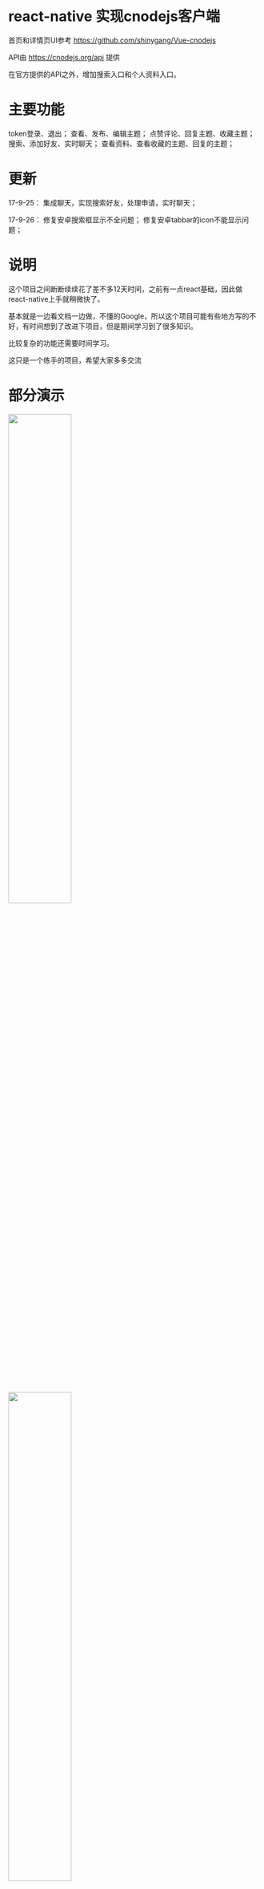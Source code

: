 # react-native 实现cnodejs客户端

首页和详情页UI参考 https://github.com/shinygang/Vue-cnodejs

API由 https://cnodejs.org/api 提供

在官方提供的API之外，增加搜索入口和个人资料入口。

# 主要功能

token登录、退出；
查看、发布、编辑主题；
点赞评论、回复主题、收藏主题；
搜索、添加好友、实时聊天；
查看资料、查看收藏的主题、回复的主题；

# 更新

17-9-25： 
集成聊天，实现搜索好友，处理申请，实时聊天；

17-9-26： 
修复安卓搜索框显示不全问题；
修复安卓tabbar的icon不能显示问题；

# 说明

这个项目之间断断续续花了差不多12天时间，之前有一点react基础，因此做react-native上手就稍微快了。

基本就是一边看文档一边做，不懂的Google，所以这个项目可能有些地方写的不好，有时间想到了改进下项目，但是期间学习到了很多知识。

比较复杂的功能还需要时间学习。

这只是一个练手的项目，希望大家多多交流

# 部分演示

<img src="https://github.com/linwh1115/react-native-cnodejs/blob/master/src/screenshot/chat.gif" width="50%" height="50%">

<img src="https://github.com/linwh1115/react-native-cnodejs/blob/master/src/screenshot/home.gif" width="50%" height="50%">

<img src="https://github.com/linwh1115/react-native-cnodejs/blob/master/src/screenshot/search.gif" width="50%" height="50%">

# 部分截图

<img src="https://github.com/linwh1115/react-native-cnodejs/blob/master/src/screenshot/511504842345_.pic_hd.jpg" width="50%" height="50%">

<img src="https://github.com/linwh1115/react-native-cnodejs/blob/master/src/screenshot/521504842419_.pic_hd.jpg" width="50%" height="50%">

<img src="https://github.com/linwh1115/react-native-cnodejs/blob/master/src/screenshot/531504842468_.pic.jpg" width="50%" height="50%">

<img src="https://github.com/linwh1115/react-native-cnodejs/blob/master/src/screenshot/541504842490_.pic.jpg" width="50%" height="50%">

<img src="https://github.com/linwh1115/react-native-cnodejs/blob/master/src/screenshot/551504842567_.pic.jpg" width="50%" height="50%">

<img src="https://github.com/linwh1115/react-native-cnodejs/blob/master/src/screenshot/561504842591_.pic_hd.jpg" width="50%" height="50%">

<img src="https://github.com/linwh1115/react-native-cnodejs/blob/master/src/screenshot/571504842628_.pic.jpg" width="50%" height="50%">

<img src="https://github.com/linwh1115/react-native-cnodejs/blob/master/src/screenshot/571504842628_.pic.jpg" width="50%" height="50%">

<img src="https://github.com/linwh1115/react-native-cnodejs/blob/master/src/screenshot/581504842670_.pic.jpg" width="50%" height="50%">

<img src="https://github.com/linwh1115/react-native-cnodejs/blob/master/src/screenshot/591504844116_.pic.jpg" width="50%" height="50%">

<img src="https://github.com/linwh1115/react-native-cnodejs/blob/master/src/screenshot/621504844256_.pic.jpg" width="50%" height="50%">

<img src="https://github.com/linwh1115/react-native-cnodejs/blob/master/src/screenshot/WX20170925-171924%402x.png" width="50%" height="50%">

<img src="https://github.com/linwh1115/react-native-cnodejs/blob/master/src/screenshot/WX20170925-171942%402x.png" width="50%" height="50%">

<img src="https://github.com/linwh1115/react-native-cnodejs/blob/master/src/screenshot/WX20170925-171950%402x.png" width="50%" height="50%">

<img src="https://github.com/linwh1115/react-native-cnodejs/blob/master/src/screenshot/WX20170925-173126%402x.png" width="50%" height="50%">

# 等待修复问题

- [ ] 上拉加载更多数据的时候，在android由于加载数据时间比较久，导致不能点击item，只有等待loading结束后才能正常点击（猜测是FlatList的问题，待观察）。
- [ ] android端，点击主页上的tab，反应慢的问题（Android貌似都会比ios慢半拍 = = ）。
- [ ] 文章图片显示问题，可能需要换个解析html的框架。
- [ ] android如果图片设置 position:'absolute'，不能显示问题，比如新建文章按钮。
- [ ] android如果图片是点击后才显示的，不显示问题，比如点赞和收藏按钮。

# 待完善的功能

- [ ] 实现扫码登录
- [ ] 首页UI调整区分 首页和招聘板块
- [x] 详情页面内容显示优化
- [ ] 添加回复评论
- [ ] 话题发布优化
